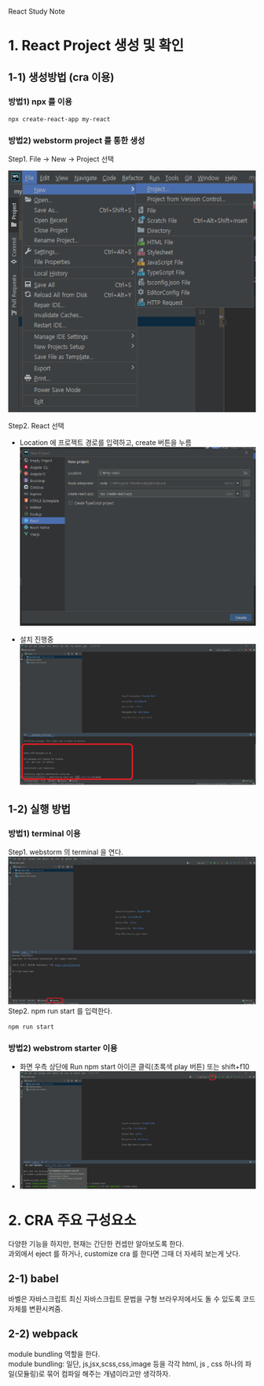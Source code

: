 React Study Note 

# 1. React Project 생성 및 확인
## 1-1)  생성방법  (cra 이용)
### 방법1) npx 를 이용
    npx create-react-app my-react
### 방법2) webstorm project 를 통한 생성  
Step1. File -> New -> Project 선택 

![img.png](public/readme-assets/img.png)   

Step2. React 선택  
* Location 에 프로젝트 경로를 입력하고, create 버튼을 누름
![img.png](public/readme-assets/img2.png)

* 설치 진행중  
![img.png](public/readme-assets/img3.png)

## 1-2) 실행 방법  
### 방법1) terminal 이용  
Step1. webstorm 의 terminal 을 연다.
![img.png](public/readme-assets/img4.png)
Step2. npm run start 를 입력한다.

    npm run start

### 방법2) webstrom starter 이용
* 화면 우측 상단에 Run npm start 아이콘 클릭(초록색 play 버튼)  또는 shift+f10
* ![img.png](public/readme-assets/img5.png)

# 2. CRA 주요 구성요소
다양한 기능을 하지만, 현재는 간단한 컨셉만 알아보도록 한다.  
과외에서 eject 를 하거나, customize cra 를 한다면 그때 더 자세히 보는게 낫다.
## 2-1) babel
바벨은 자바스크립트 최신 자바스크립트 문법을 구형 브라우저에서도 돌 수 있도록 코드 자체를 변환시켜줌.
## 2-2) webpack
module bundling  역할을 한다.  
module bundling: 일단, js,jsx,scss,css,image 등을 각각 html, js , css  하나의 파일(모듈링)로 묶어 컴파일 해주는 개념이라고만 생각하자.


